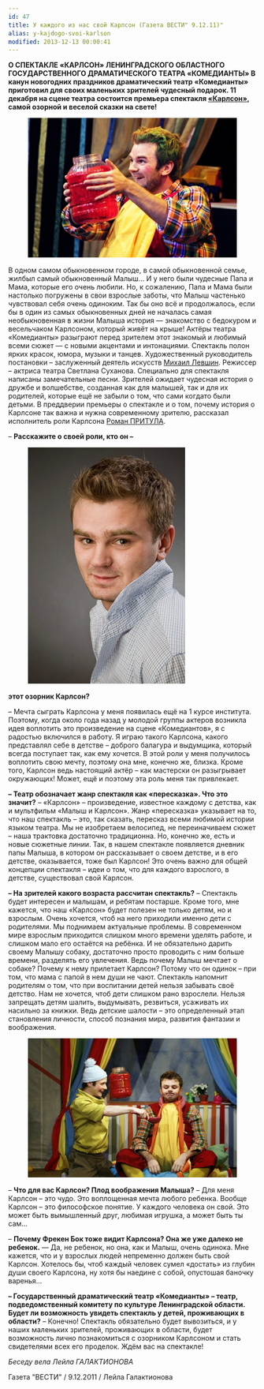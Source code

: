 ```yaml
---
id: 47
title: У каждого из нас свой Карлсон (Газета ВЕСТИ" 9.12.11)"
alias: y-kajdogo-svoi-karlson
modified: 2013-12-13 00:00:41
---
```


**О СПЕКТАКЛЕ «КАРЛСОН» ЛЕНИНГРАДСКОГО ОБЛАСТНОГО ГОСУДАРСТВЕННОГО ДРАМАТИЧЕСКОГО ТЕАТРА «КОМЕДИАНТЫ» В канун новогодних праздников драматический театр «Комедианты» приготовил для своих маленьких зрителей чудесный подарок. 11 декабря на сцене театра состоится премьера спектакля <a href="147-karlson.html">«Карлсон»</a>, самой озорной и веселой сказки на свете!**

<figure><img src="./images/stories/random/karlson-foto/karlson-foto-2013%202.jpg" /></figure>

В одном самом обыкновенном городе, в самой обыкновенной семье, жил­был самый обыкновенный Малыш… И у него были чудесные Папа и Мама, которые его очень любили. Но, к сожалению, Папа и Мама были настолько погружены в свои взрослые заботы, что Малыш частенько чувствовал себя очень одиноким. Так бы оно всё и продолжалось, если бы в один из самых обыкновенных дней не началась самая необыкновенная в жизни Малыша история — знакомство с бедокуром и весельчаком Карлсоном, который живёт на крыше! Актёры театра «Комедианты» разыграют перед зрителем этот знакомый и любимый всеми сюжет — с новыми акцентами и интонациями. Спектакль полон ярких красок, юмора, музыки и танцев. Художественный руководитель постановки – заслуженный деятель искусств <a href="153-mihail-levshin.html">Михаил Левшин</a>. Режиссер – актриса театра Светлана Суханова. Специально для спектакля написаны замечательные песни. Зрителей ожидает чудесная история о дружбе и волшебстве, созданная как для малышей, так и для их родителей, которые ещё не забыли о том, что сами когда­то были детьми. В преддверии премьеры о спектакле и о том, почему история о Карлсоне так важна и нужна современному зрителю, рассказал исполнитель роли Карлсона <a href="50-roman-pritula.html">Роман ПРИТУЛА</a>.

– **Расскажите о своей роли, кто он –**

<figure><img src="./images/stories/random/roooo.jpg" /></figure>

**этот озорник Карлсон?**

– Мечта сыграть Карлсона у меня появилась ещё на 1 курсе института. По­этому, когда около года назад у молодой группы актеров возникла идея воплотить это произведение на сцене «Комедиантов», я с радостью включился в работу. Я играю такого Карлсона, какого представлял себе в детстве – доброго балагура и выдумщика, который всегда поступает так, как ему хочется. В этой роли у меня получилось воплотить свою мечту, поэтому она мне, конечно же, близка. Кроме того, Карлсон ведь настоящий актёр – как мастерски он разыгрывает окружающих! Может, ещё и поэтому эта роль меня так привлекает.

**– Театр обозначает жанр спектакля как «пересказка». Что это значит?** – «Карлсон» – произведение, известное каждому с детства, как и мультфильм «Малыш и Карлсон». Жанр «пересказка» указывает на то, что наш спектакль – это, так сказать, пересказ всеми любимой истории языком театра. Мы не изобретаем велосипед, не переиначиваем сюжет – наша трактовка достаточно традиционна. Но, конечно же, есть и новые сюжетные линии. Так, в нашем спектакле появляется дневник папы Малыша, в котором он рассказывает о своем детстве, и в его детстве, оказывается, тоже был Карлсон! Это очень важно для общей концепции спектакля – идеи о том, что для каждого взрослого, в детстве, существовал свой Карлсон.

**– На зрителей какого возраста рассчитан спектакль?** – Спектакль будет интересен и малышам, и ребятам постарше. Кроме того, мне кажется, что наш «Карлсон» будет полезен не только детям, но и взрослым. Очень хочется, чтоб на него приходили именно дети с родителями. Мы поднимаем актуальные проблемы. В современном мире взрослым приходится слишком много времени уделять работе, и слишком мало его остаётся на ребёнка. И не обязательно дарить своему Малышу собаку, достаточно просто проводить с ним больше времени, разделять его увлечения. Ведь почему Малыш мечтает о собаке? Почему к нему прилетает Карлсон? Потому что он одинок – при том, что мама с папой в нем души не чают. Спектакль напомнит родителям о том, что при воспитании детей нельзя забывать своё детство. Нам не хочется, чтоб дети слишком рано взрослели. Нельзя запрещать детям шалить, выдумывать, резвиться, усаживать их насильно за книжки. Ведь детские шалости – это определенный этап становления личности, способ познания мира, развития фантазии и воображения.

<figure><img src="./images/stories/random/karlson-foto/karlson-foto1.jpg" /></figure>

– **Что для вас Карлсон? Плод воображения Малыша?** – Для меня Карлсон – это чудо. Это воплощенная мечта любого ребенка. Вообще Карлсон – это философское понятие. У каждого человека он свой. Это может быть вымышленный друг, любимая игрушка, а может быть ты сам…

– **Почему Фрекен Бок тоже видит Карлсона? Она же уже далеко не ребенок.** — Да, не ребенок, но она, как и Малыш, очень одинока. Мне кажется, что и у взрослых людей непременно должен быть свой Карлсон. Хотелось бы, чтоб каждый человек сумел «достать» из глубин души своего Карлсона, ну хотя бы наедине с собой, опустошая баночку варенья…

**– Государственный драматический театр «Комедианты» – театр, подведомственный комитету по культуре Ленинградской области. Будет ли возможность увидеть спектакль у детей, проживающих в области?** – Конечно! Спектакль обязательно будет вывозиться, и у наших маленьких зрителей, проживающих в области, будет возможность лично познакомиться с озорником Карлсоном и стать свидетелями всех его проделок. Ждём вас на спектакле!

_Беседу вела Лейла ГАЛАКТИОНОВА_

Газета "ВЕСТИ" / 9.12.2011 / Лейла Галактионова

